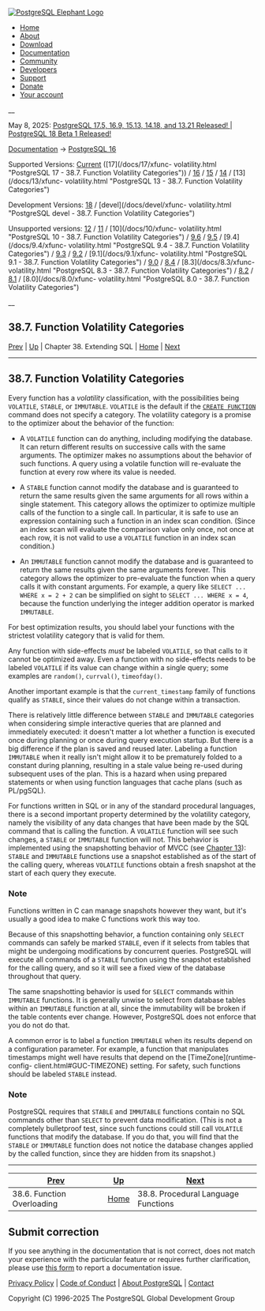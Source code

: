 [ ![PostgreSQL Elephant Logo](/media/img/about/press/elephant.png) ](/)

  * [Home](/ "Home")
  * [About](/about/ "About")
  * [Download](/download/ "Download")
  * [Documentation](/docs/ "Documentation")
  * [Community](/community/ "Community")
  * [Developers](/developer/ "Developers")
  * [Support](/support/ "Support")
  * [Donate](/about/donate/ "Donate")
  * [Your account](/account/ "Your account")

__

May 8, 2025: [ PostgreSQL 17.5, 16.9, 15.13, 14.18, and 13.21 Released! ](/about/news/postgresql-175-169-1513-1418-and-1321-released-3072/) | [ PostgreSQL 18 Beta 1 Released! ](/about/news/postgresql-18-beta-1-released-3070/)

[Documentation](/docs/ "Documentation") -> [PostgreSQL
16](/docs/16/index.html)

Supported Versions: [Current](/docs/current/xfunc-volatility.html "PostgreSQL
17 - 38.7. Function Volatility Categories") ([17](/docs/17/xfunc-
volatility.html "PostgreSQL 17 - 38.7. Function Volatility Categories")) /
[16](/docs/16/xfunc-volatility.html "PostgreSQL 16 - 38.7. Function Volatility
Categories") / [15](/docs/15/xfunc-volatility.html "PostgreSQL 15 -
38.7. Function Volatility Categories") / [14](/docs/14/xfunc-volatility.html
"PostgreSQL 14 - 38.7. Function Volatility Categories") / [13](/docs/13/xfunc-
volatility.html "PostgreSQL 13 - 38.7. Function Volatility Categories")

Development Versions: [18](/docs/18/xfunc-volatility.html "PostgreSQL 18 -
38.7. Function Volatility Categories") / [devel](/docs/devel/xfunc-
volatility.html "PostgreSQL devel - 38.7. Function Volatility Categories")

Unsupported versions: [12](/docs/12/xfunc-volatility.html "PostgreSQL 12 -
38.7. Function Volatility Categories") / [11](/docs/11/xfunc-volatility.html
"PostgreSQL 11 - 38.7. Function Volatility Categories") / [10](/docs/10/xfunc-
volatility.html "PostgreSQL 10 - 38.7. Function Volatility Categories") /
[9.6](/docs/9.6/xfunc-volatility.html "PostgreSQL 9.6 - 38.7. Function
Volatility Categories") / [9.5](/docs/9.5/xfunc-volatility.html "PostgreSQL
9.5 - 38.7. Function Volatility Categories") / [9.4](/docs/9.4/xfunc-
volatility.html "PostgreSQL 9.4 - 38.7. Function Volatility Categories") /
[9.3](/docs/9.3/xfunc-volatility.html "PostgreSQL 9.3 - 38.7. Function
Volatility Categories") / [9.2](/docs/9.2/xfunc-volatility.html "PostgreSQL
9.2 - 38.7. Function Volatility Categories") / [9.1](/docs/9.1/xfunc-
volatility.html "PostgreSQL 9.1 - 38.7. Function Volatility Categories") /
[9.0](/docs/9.0/xfunc-volatility.html "PostgreSQL 9.0 - 38.7. Function
Volatility Categories") / [8.4](/docs/8.4/xfunc-volatility.html "PostgreSQL
8.4 - 38.7. Function Volatility Categories") / [8.3](/docs/8.3/xfunc-
volatility.html "PostgreSQL 8.3 - 38.7. Function Volatility Categories") /
[8.2](/docs/8.2/xfunc-volatility.html "PostgreSQL 8.2 - 38.7. Function
Volatility Categories") / [8.1](/docs/8.1/xfunc-volatility.html "PostgreSQL
8.1 - 38.7. Function Volatility Categories") / [8.0](/docs/8.0/xfunc-
volatility.html "PostgreSQL 8.0 - 38.7. Function Volatility Categories")

__

38.7. Function Volatility Categories  
---  
[Prev](xfunc-overload.html "38.6. Function Overloading")  | [Up](extend.html "Chapter 38. Extending SQL") | Chapter 38. Extending SQL | [Home](index.html "PostgreSQL 16.9 Documentation") |  [Next](xfunc-pl.html "38.8. Procedural Language Functions")  
  
* * *

## 38.7. Function Volatility Categories #

Every function has a _volatility_ classification, with the possibilities being
`VOLATILE`, `STABLE`, or `IMMUTABLE`. `VOLATILE` is the default if the
[`CREATE FUNCTION`](sql-createfunction.html "CREATE FUNCTION") command does
not specify a category. The volatility category is a promise to the optimizer
about the behavior of the function:

  * A `VOLATILE` function can do anything, including modifying the database. It can return different results on successive calls with the same arguments. The optimizer makes no assumptions about the behavior of such functions. A query using a volatile function will re-evaluate the function at every row where its value is needed.

  * A `STABLE` function cannot modify the database and is guaranteed to return the same results given the same arguments for all rows within a single statement. This category allows the optimizer to optimize multiple calls of the function to a single call. In particular, it is safe to use an expression containing such a function in an index scan condition. (Since an index scan will evaluate the comparison value only once, not once at each row, it is not valid to use a `VOLATILE` function in an index scan condition.)

  * An `IMMUTABLE` function cannot modify the database and is guaranteed to return the same results given the same arguments forever. This category allows the optimizer to pre-evaluate the function when a query calls it with constant arguments. For example, a query like `SELECT ... WHERE x = 2 + 2` can be simplified on sight to `SELECT ... WHERE x = 4`, because the function underlying the integer addition operator is marked `IMMUTABLE`.

For best optimization results, you should label your functions with the
strictest volatility category that is valid for them.

Any function with side-effects _must_ be labeled `VOLATILE`, so that calls to
it cannot be optimized away. Even a function with no side-effects needs to be
labeled `VOLATILE` if its value can change within a single query; some
examples are `random()`, `currval()`, `timeofday()`.

Another important example is that the `current_timestamp` family of functions
qualify as `STABLE`, since their values do not change within a transaction.

There is relatively little difference between `STABLE` and `IMMUTABLE`
categories when considering simple interactive queries that are planned and
immediately executed: it doesn't matter a lot whether a function is executed
once during planning or once during query execution startup. But there is a
big difference if the plan is saved and reused later. Labeling a function
`IMMUTABLE` when it really isn't might allow it to be prematurely folded to a
constant during planning, resulting in a stale value being re-used during
subsequent uses of the plan. This is a hazard when using prepared statements
or when using function languages that cache plans (such as PL/pgSQL).

For functions written in SQL or in any of the standard procedural languages,
there is a second important property determined by the volatility category,
namely the visibility of any data changes that have been made by the SQL
command that is calling the function. A `VOLATILE` function will see such
changes, a `STABLE` or `IMMUTABLE` function will not. This behavior is
implemented using the snapshotting behavior of MVCC (see [Chapter
13](mvcc.html "Chapter 13. Concurrency Control")): `STABLE` and `IMMUTABLE`
functions use a snapshot established as of the start of the calling query,
whereas `VOLATILE` functions obtain a fresh snapshot at the start of each
query they execute.

### Note

Functions written in C can manage snapshots however they want, but it's
usually a good idea to make C functions work this way too.

Because of this snapshotting behavior, a function containing only `SELECT`
commands can safely be marked `STABLE`, even if it selects from tables that
might be undergoing modifications by concurrent queries. PostgreSQL will
execute all commands of a `STABLE` function using the snapshot established for
the calling query, and so it will see a fixed view of the database throughout
that query.

The same snapshotting behavior is used for `SELECT` commands within
`IMMUTABLE` functions. It is generally unwise to select from database tables
within an `IMMUTABLE` function at all, since the immutability will be broken
if the table contents ever change. However, PostgreSQL does not enforce that
you do not do that.

A common error is to label a function `IMMUTABLE` when its results depend on a
configuration parameter. For example, a function that manipulates timestamps
might well have results that depend on the [TimeZone](runtime-config-
client.html#GUC-TIMEZONE) setting. For safety, such functions should be
labeled `STABLE` instead.

### Note

PostgreSQL requires that `STABLE` and `IMMUTABLE` functions contain no SQL
commands other than `SELECT` to prevent data modification. (This is not a
completely bulletproof test, since such functions could still call `VOLATILE`
functions that modify the database. If you do that, you will find that the
`STABLE` or `IMMUTABLE` function does not notice the database changes applied
by the called function, since they are hidden from its snapshot.)

* * *

[Prev](xfunc-overload.html "38.6. Function Overloading")  | [Up](extend.html "Chapter 38. Extending SQL") |  [Next](xfunc-pl.html "38.8. Procedural Language Functions")  
---|---|---  
38.6. Function Overloading  | [Home](index.html "PostgreSQL 16.9 Documentation") |  38.8. Procedural Language Functions  
  
## Submit correction

If you see anything in the documentation that is not correct, does not match
your experience with the particular feature or requires further clarification,
please use [this form](/account/comments/new/16/xfunc-volatility.html/) to
report a documentation issue.

[Privacy Policy](/about/privacypolicy) | [Code of Conduct](/about/policies/coc/) | [About PostgreSQL](/about/) | [Contact](/about/contact/)  

Copyright (C) 1996-2025 The PostgreSQL Global Development Group

